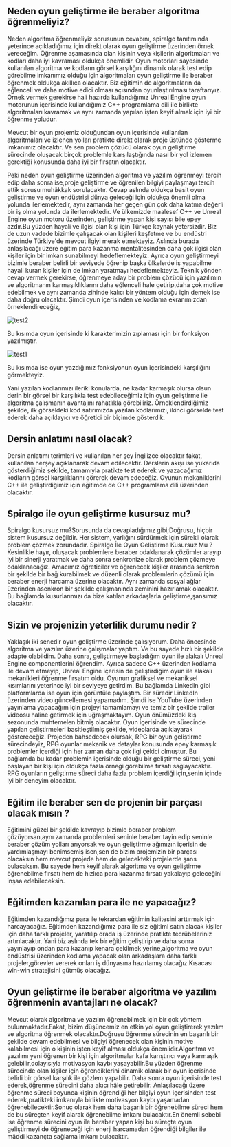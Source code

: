 ## Neden oyun geliştirme ile beraber algoritma öğrenmeliyiz?

Neden algoritma öğrenmeliyiz sorusunun cevabını, spiralgo tanıtımında
yeterince açıkladığımız için direkt olarak oyun geliştirme üzerinden örnek
vereceğim. Öğrenme aşamasında olan kişinin veya kişilerin algoritmaları 
ve kodları daha iyi kavraması oldukça önemlidir. Oyun motorları sayesinde
kullanılan algoritma ve kodların görsel karşılığını dinamik olarak test edip görebilme imkanımız olduğu için
algoritmaları oyun geliştirme ile beraber öğrenmek oldukça akıllıca
olacaktır. Biz eğitimin de algoritmaların da eğlenceli ve daha motive
edici olması açısından oyunlaştırılması taraftarıyız. Örnek vermek
gerekirse hali hazırda kullandığımız Unreal Engine oyun motorunun içerisinde
kullandığımız C++ programlama dili ile birlikte algoritmaları kavramak
ve aynı zamanda yapılan işten keyif almak için iyi bir öğrenme yoludur.

Mevcut bir oyun projemiz olduğundan oyun içerisinde kullanılan
algoritmaları ve izlenen yolları pratikte direkt olarak proje üstünde
gösterme imkanımız olacaktır. Ve sen problem çözücü olarak oyun
geliştirme sürecinde oluşacak birçok problemle karşılaştığında nasıl
bir yol izlemen gerektiği konusunda daha iyi bir fırsatın olacaktır.

Peki neden oyun geliştirme üzerinden algoritma ve yazılım öğrenmeyi
tercih edip daha sonra ise,proje geliştirme ve öğrenilen bilgiyi paylaşmayı
tercih ettik sorusu muhâkkak sorulacaktır. Cevap aslında oldukça basit oyun geliştirme ve oyun
endüstrisi dünya geleceği için oldukça önemli olma yolunda
ilerlemektedir, aynı zamanda her geçen gün çok daha katma değerli bir iş
olma yolunda da ilerlemektedir. Ve ülkemizde maalesef C++ ve Unreal Engine oyun motoru üzerinden,
geliştirme yapan kişi sayısı bile epey azdır.Bu yüzden hayali ve ilgisi olan kişi için Türkçe kaynak
yetersizdir. Biz de uzun vadede bizimle çalışacak olan kişileri keşfetme ve bu endüstri üzerinde 
Türkiye'de mevcut ilgiyi merak etmekteyiz. Aslında burada anlaşılacağı üzere eğitim para kazanma mentalitesinden
daha çok ilgisi olan kişiler için bir imkan sunabilmeyi hedeflemekteyiz. Ayrıca oyun geliştirmeyi bizimle beraber
belirli bir seviyede öğrenip başka ülkelerde iş yapabilme hayali kuran kişiler için de imkan yaratmayı hedeflemekteyiz.
Teknik yönden cevap vermek gerekirse, öğrenmeye aday  bir problem çözücü için yazılımın ve algoritmanın
karmaşıklıklarını daha eğlenceli hale getirip,daha çok motive edebilmek
ve aynı zamanda zihinde kalıcı bir yöntem olduğu için demek ise daha doğru
olacaktır. Şimdi oyun içerisinden ve kodlama ekranımızdan örneklendireceğiz,

![test2](https://user-images.githubusercontent.com/53279903/131217402-76d97813-544f-4142-bab6-df9bda6c1640.png)

Bu kısımda oyun içerisinde ki karakterimizin zıplaması için bir fonksiyon yazılmıştır.

![test1](https://user-images.githubusercontent.com/53279903/131217406-78fdf39d-2ee1-426a-bb60-819a6b2f4c7c.png)

Bu kısımda ise oyun yazdığımız fonksiyonun oyun içerisindeki karşılığını görmekteyiz.

Yani yazılan kodlarımızı ileriki konularda, ne kadar karmaşık olursa olsun derin bir görsel bir karşılıkla test edebileceğimiz için
oyun geliştirme ile algoritma çalışmanın avantajını rahatlıkla görebiliriz. Örneklendirdiğimiz şekilde, ilk 
görseldeki kod satırımızda yazılan kodlarımızı, ikinci görselde test ederek daha açıklayıcı ve öğretici
bir biçimde gösterdik.

## Dersin anlatımı nasıl olacak?

Dersin anlatımı terimleri ve kullanılan her şey İngilizce olacaktır
fakat, kullanılan herşey açıklanarak devam edilecektir. Derslerin akışı ise yukarıda gösterdiğimiz şekilde,
tamamıyla pratikte test ederek ve yazacağımız kodların görsel karşılıklarını görerek devam edeceğiz.
Oyunun mekaniklerini C++ ile geliştirdiğimiz için
eğitimde de C++ programlama dili üzerinden olacaktır.

## Spiralgo ile oyun geliştirme kusursuz mu?

Spiralgo kusursuz mu?Sorusunda da cevapladığımız
gibi;Doğrusu, hiçbir sistem kusursuz değildir. Her sistem, varlığını
sürdürmek için sürekli olarak problem çözmek zorundadır.
Spiralgo İle Oyun Geliştirme Kusursuz Mu ? Kesinlikle hayır, oluşacak problemlere beraber odaklanarak
çözümler arayıp iyi bir sinerji yaratmak ve daha sonra senkronize olarak problem
çözmeye odaklanacağız. Amacımız öğreticiler ve öğrenecek kişiler arasında
senkron bir şekilde bir bağ kurabilmek ve düzenli olarak problemlerin çözümü için
beraber enerji harcama üzerine olacaktır. Aynı zamanda sosyal ağlar üzerinden
asenkron bir şekilde çalışmanında zeminini hazırlamak olacaktır.
Bu bağlamda kusurlarımızı da bize katılan arkadaşlarla geliştirme,şansımız
olacaktır.

## Sizin ve projenizin yeterlilik durumu nedir ?

Yaklaşık iki senedir oyun geliştirme üzerinde çalışıyorum.
Daha öncesinde algoritma ve yazılım üzerine çalışmalar yaptım.
Ve bu sayede hızlı bir şekilde adapte olabildim. Daha sonra,
geliştirmeye başladığım oyun ile alakalı Unreal Engine componentlerini
öğrendim. Ayrıca sadece C++ üzerinden kodlama ile devam etmeyip, Unreal Engine
içerisin de geliştirdiğim oyun ile alakalı mekanikleri öğrenme fırsatım oldu.
Oyunun grafiksel ve mekaniksel kısımlarını yeterince iyi bir seviyeye getirdim.
Bu bağlamda LinkedIn gibi platformlarda ise oyun için görüntüle paylaştım.
Bir süredir LinkedIn üzerinden video güncellemesi yapamadım. Şimdi ise
YouTube üzerinden yayınlama yapacağım için projeyi tamamlamayı
ve temiz bir şekilde trailer videosu haline getirmek için uğraşmaktayım.
Oyun önümüzdeki kış sezonunda muhtemelen bitmiş olacaktır. Oyun içerisinde ve sürecinde yapılan
geliştirmeleri basitleştilmiş şekilde, videolarda açıklayarak
göstereceğiz. Projeden bahsedecek olursak, RPG bir oyun geliştirme sürecindeyiz,
RPG oyunlar mekanik ve detaylar konusunda epey karmaşık problemler içerdiği için
her zaman daha çok ilgi çekici olmuştur. Bu bağlamda bu kadar problemin içerisinde olduğu
bir geliştirme süreci, yeni başlayan bir kişi için oldukça fazla örneği görebilme fırsatı sağlayacaktır.
RPG oyunların geliştirme süreci daha fazla problem içerdiği için,senin içinde
iyi bir deneyim olacaktır.

## Eğitim ile beraber sen de projenin bir parçası olacak mısın ?

Eğitimini güzel bir şekilde kavrayıp bizimle beraber problem çözüyorsan,aynı zamanda
problemleri seninle beraber tayin edip seninle beraber çözüm yolları arıyorsak ve oyun geliştirme
ağımızın içerisin de yardımlaşmayı benimsemiş isen,sen de bizim projemizin bir parçası olacaksın hem
mevcut projede hem de gelecekteki projelerde şans bulacaksın. Bu sayede
hem keyif alarak algoritma ve oyun geliştirme öğrenebilme fırsatı 
hem de hızlıca para kazanma fırsatı yakalayıp geleceğini inşaa edebileceksin.

## Eğitimden kazanılan para ile ne yapacağız?

Eğitimden kazandığımız para ile tekrardan eğitimin kalitesini arttırmak için harcayacağız.
Eğitimden kazandığımız para ile siz eğitimi satın alacak kişiler için daha farklı projeler,
yaratılıp orada iş üzerinde pratikte tecrübeleriniz artırılacaktır. Yani biz aslında
tek bir eğitim geliştirip ve daha sonra yayınlayıp ondan para kazanıp kenara çekilmek yerine,algoritma
ve oyun endüstrisi üzerinden kodlama yapacak olan arkadaşlara daha farklı projeler,görevler vererek
onları iş dünyasına hazırlamış olacağız.Kısacası win-win stratejisini gütmüş olacağız.

## Oyun geliştirme ile beraber algoritma ve yazılım öğrenmenin avantajları ne olacak?

Mevcut olarak algoritma ve yazılım öğrenebilmek için bir çok yöntem bulunmaktadır.Fakat,
bizim düşüncemiz en etkin yol oyun geliştirerek yazılım ve algoritma öğrenmek olacaktır.Doğrusu öğrenme
sürecinin en başarılı bir şekilde devam edebilmesi ve bilgiyi öğrenecek olan kişinin motive kalabilmesi
için o kişinin işten keyif alması oldukça önemlidir.Algoritma ve yazılımı yeni öğrenen bir kişi için algoritmalar
kafa karıştırıcı veya karmaşık gelebilir,dolayısıyla motivasyon kaybı yaşayabilir.Bu yüzden öğrenme sürecinde
olan kişiler için  öğrendiklerini dinamik olarak bir oyun içerisinde belirli bir görsel karşılık ile gözlem yapabilir. 
Daha sonra oyun içerisinde test ederek,öğrenme sürecini daha akıcı hâle getirebilir.
Anlaşılacağı üzere öğrenme süreci boyunca kişinin öğrendiği her bilgiyi oyun içerisinden test ederek,pratikteki 
imkanıyla birlikte motivasyon kaybı yaşamadan öğrenebilecektir.Sonuç olarak hem daha başarılı bir 
öğrenebilme süreci hem de bu süreçten keyif alarak öğrenebilme imkanı bulacaktır.En önemli sebebi 
ise öğrenme sürecini oyun ile beraber yapan kişi bu süreçte oyun geliştirmeyi de öğreneceği 
için enerji harcamadan öğrendiği bilgiler ile mâddi kazançta sağlama imkanı bulacaktır.


